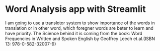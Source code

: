 # Word Analysis app with Streamlit
I am going to use a translotor system to show importance of the words in translation or in other word, which foregner words are beter to learn and have priority. 
The Science behind it is coming from the book: Word Frequencies in Written and Spoken English by Geoffrey Leech et.al.(ISBN 13: 978-0-582-32007-9)

